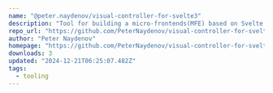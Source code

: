 ```yaml
---
name: "@peter.naydenov/visual-controller-for-svelte3"
description: "Tool for building a micro-frontends(MFE) based on Svelte component"
repo_url: "https://github.com/PeterNaydenov/visual-controller-for-svelte3"
author: "Peter Naydenov"
homepage: "https://github.com/PeterNaydenov/visual-controller-for-svelte3#readme"
downloads: 3
updated: "2024-12-21T06:25:07.482Z"
tags: 
  - tooling
---
```

